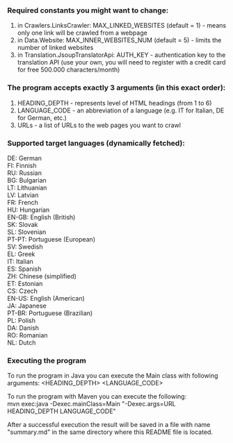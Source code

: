 ### Required constants you might want to change:
1. in Crawlers.LinksCrawler: MAX_LINKED_WEBSITES (default = 1) - means only one link will be crawled from a webpage
2. in Data.Website: MAX_INNER_WEBSITES_NUM (default = 5) - limits the number of linked websites
3. in Translation.JsoupTranslatorApi: AUTH_KEY - authentication key to the translation API (use your own, you will need to register with a credit card for free 500.000 characters/month)

### The program accepts exactly 3 arguments (in this exact order):
1. HEADING_DEPTH - represents level of HTML headings (from 1 to 6)
2. LANGUAGE_CODE - an abbreviation of a language (e.g. IT for Italian, DE for German, etc.)
3. URLs - a list of URLs to the web pages you want to crawl

### Supported target languages (dynamically fetched):  
DE: German  
FI: Finnish  
RU: Russian  
BG: Bulgarian  
LT: Lithuanian  
LV: Latvian  
FR: French  
HU: Hungarian  
EN-GB: English (British)  
SK: Slovak  
SL: Slovenian  
PT-PT: Portuguese (European)  
SV: Swedish  
EL: Greek  
IT: Italian  
ES: Spanish  
ZH: Chinese (simplified)  
ET: Estonian  
CS: Czech  
EN-US: English (American)  
JA: Japanese  
PT-BR: Portuguese (Brazilian)  
PL: Polish  
DA: Danish  
RO: Romanian  
NL: Dutch

### Executing the program
To run the program in Java you can execute the Main class with following arguments:
<URL> <HEADING_DEPTH> <LANGUAGE_CODE>

To run the program with Maven you can execute the following:  
mvn exec:java -Dexec.mainClass=Main "-Dexec.args=URL HEADING_DEPTH LANGUAGE_CODE"

After a successful execution the result will be saved in a file with name "summary.md" in the same directory where this README file is located.  
